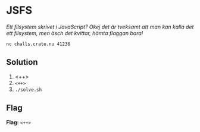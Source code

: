 # JSFS
*Ett filsystem skrivet i JavaScript? Okej det är tveksamt att man kan kalla det ett filsystem, men äsch det kvittar, hämta flaggan bara!*

`nc challs.crate.nu 41236`

## Solution
1. <++>
2. `<++>`
3. `./solve.sh`


## Flag
**Flag:** `<++>`
